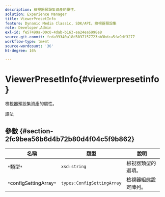 ```yaml
---
description: 檢視器預設集資產的屬性。
solution: Experience Manager
title: ViewerPresetInfo
feature: Dynamic Media Classic, SDK/API，檢視器預設集
role: Developer,Admin
exl-id: fe57499a-00c0-4dab-b163-ea24ea6998e8
source-git-commit: fcda99340a18d5037157723bb3bdca5fa9df3277
workflow-type: tm+mt
source-wordcount: '36'
ht-degree: 16%

---
```


# ViewerPresetInfo{#viewerpresetinfo}

檢視器預設集資產的屬性。

語法

## 參數 {#section-2fc9bea56b6d4b72b80d4f04c5f9b862}

| 名稱 | 類型 | 說明 |
|---|---|---|
| `*`類型`*` | `xsd:string` | 檢視器類型的選項。 |
| `*`configSettingArray`*` | `types:ConfigSettingArray` | 檢視器組態設定陣列。 |
